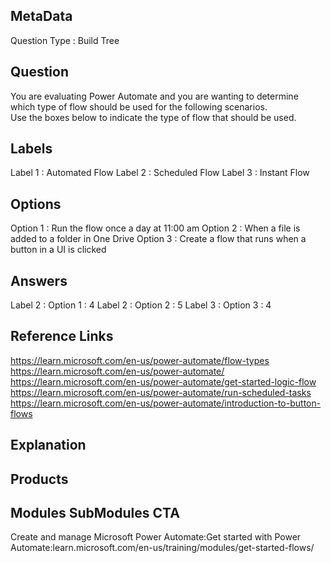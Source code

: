 ## MetaData
Question Type : Build Tree

## Question
You are evaluating Power Automate and you are wanting to determine which type of flow should be used for the following scenarios.<br>Use the boxes below to indicate the type of flow that should be used. 

## Labels
Label 1 : Automated Flow
Label 2 : Scheduled Flow
Label 3 : Instant  Flow 



## Options
Option 1 : Run the flow once a day at 11:00 am 
Option 2 : When a file is added to a folder in One Drive 
Option 3 : Create a flow that runs when a button in a UI is clicked


## Answers
Label 2 : Option 1 : 4
Label 2 : Option 2 : 5
Label 3 : Option 3 : 4


## Reference Links
https://learn.microsoft.com/en-us/power-automate/flow-types
https://learn.microsoft.com/en-us/power-automate/
https://learn.microsoft.com/en-us/power-automate/get-started-logic-flow
https://learn.microsoft.com/en-us/power-automate/run-scheduled-tasks
https://learn.microsoft.com/en-us/power-automate/introduction-to-button-flows

## Explanation


## Products
 
## Modules SubModules CTA
Create and manage Microsoft Power Automate:Get started with Power Automate:learn.microsoft.com/en-us/training/modules/get-started-flows/
